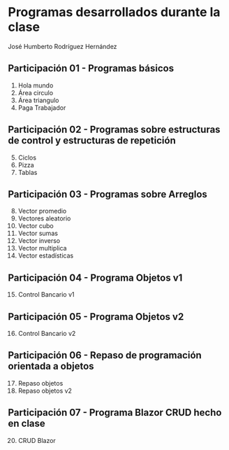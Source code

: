 # Programas desarrollados durante la clase

José Humberto Rodríguez Hernández

## Participación 01 - Programas básicos

1. Hola mundo
2. Área circulo
3. Área triangulo
4. Paga Trabajador

## Participación 02 - Programas sobre estructuras de control y estructuras de repetición

5. Ciclos
6. Pizza
7. Tablas

## Participación 03 - Programas sobre Arreglos

8. Vector promedio
9. Vectores aleatorio
10. Vector cubo
11. Vector sumas
12. Vector inverso
13. Vector multiplica
14. Vector estadísticas

## Participación 04 - Programa Objetos v1

15. Control Bancario v1

## Participación 05 - Programa Objetos v2

16. Control Bancario v2

## Participación 06 - Repaso de programación orientada a objetos

17. Repaso objetos
18. Repaso objetos v2

## Participación 07 - Programa Blazor CRUD hecho en clase

20. CRUD Blazor